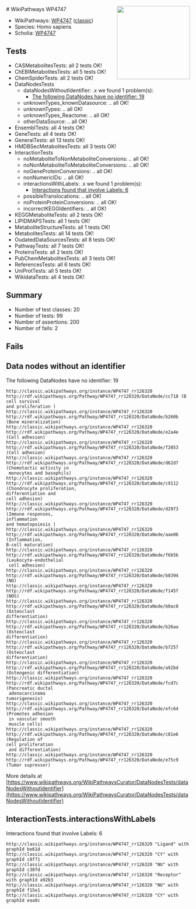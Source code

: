 <img style="float: right; width: 200px" src="https://upload.wikimedia.org/wikipedia/commons/thumb/8/83/Wplogo_with_text_500.png/640px-Wplogo_with_text_500.png" />
# WikiPathways WP4747

* WikiPathways: [WP4747](https://wikipathways.org/pathways/WP4747) ([classic](https://classic.wikipathways.org/instance/WP4747))
* Species: Homo sapiens
* Scholia: [WP4747](https://scholia.toolforge.org/wikipathways/WP4747)
## Tests
* CASMetabolitesTests: all 2 tests OK!
* ChEBIMetabolitesTests: all 5 tests OK!
* ChemSpiderTests: all 2 tests OK!
* DataNodesTests
    * dataNodesWithoutIdentifier: .x we found 1 problem(s):
        * [The following DataNodes have no identifier: 19](#8792c499)
    * unknownTypes_knownDatasource: .. all OK!
    * unknownTypes: .. all OK!
    * unknownTypes_Reactome: .. all OK!
    * otherDataSource: .. all OK!
* EnsemblTests: all 4 tests OK!
* GeneTests: all 4 tests OK!
* GeneralTests: all 13 tests OK!
* HMDBSecMetabolitesTests: all 3 tests OK!
* InteractionTests
    * noMetaboliteToNonMetaboliteConversions: .. all OK!
    * noNonMetaboliteToMetaboliteConversions: .. all OK!
    * noGeneProteinConversions: .. all OK!
    * nonNumericIDs: .. all OK!
    * interactionsWithLabels: .x we found 1 problem(s):
        * [Interactions found that involve Labels: 6](#630d267d)
    * possibleTranslocations: .. all OK!
    * noProteinProteinConversions: .. all OK!
    * incorrectKEGGIdentifiers: .. all OK!
* KEGGMetaboliteTests: all 2 tests OK!
* LIPIDMAPSTests: all 1 tests OK!
* MetaboliteStructureTests: all 1 tests OK!
* MetabolitesTests: all 14 tests OK!
* OudatedDataSourcesTests: all 8 tests OK!
* PathwayTests: all 7 tests OK!
* ProteinsTests: all 2 tests OK!
* PubChemMetabolitesTests: all 3 tests OK!
* ReferencesTests: all 6 tests OK!
* UniProtTests: all 5 tests OK!
* WikidataTests: all 4 tests OK!


## Summary

* Number of test classes: 20
* Number of tests: 99
* Number of assertions: 200
* Number of fails: 2

## Fails

<a name="8792c499" />

## Data nodes without an identifier

The following DataNodes have no identifier: 19
```
http://classic.wikipathways.org/instance/WP4747_rr126320 http://rdf.wikipathways.org/Pathway/WP4747_rr126320/DataNode/cc718 (B cell survival
and proliferation )
http://classic.wikipathways.org/instance/WP4747_rr126320 http://rdf.wikipathways.org/Pathway/WP4747_rr126320/DataNode/b260b (Bone mineralization)
http://classic.wikipathways.org/instance/WP4747_rr126320 http://rdf.wikipathways.org/Pathway/WP4747_rr126320/DataNode/e2a4e (Cell adhesion)
http://classic.wikipathways.org/instance/WP4747_rr126320 http://rdf.wikipathways.org/Pathway/WP4747_rr126320/DataNode/f2053 (Cell adhesion)
http://classic.wikipathways.org/instance/WP4747_rr126320 http://rdf.wikipathways.org/Pathway/WP4747_rr126320/DataNode/d62d7 (Chemotactic activity in
 monocytes and basophils)
http://classic.wikipathways.org/instance/WP4747_rr126320 http://rdf.wikipathways.org/Pathway/WP4747_rr126320/DataNode/c9112 (Chondrocyte proliferation, 
differentiation and 
cell adhesion)
http://classic.wikipathways.org/instance/WP4747_rr126320 http://rdf.wikipathways.org/Pathway/WP4747_rr126320/DataNode/d2973 (Immune responses,
inflammation
and hematopoiesis )
http://classic.wikipathways.org/instance/WP4747_rr126320 http://rdf.wikipathways.org/Pathway/WP4747_rr126320/DataNode/aae06 (Inflammation, 
B-cell maturation)
http://classic.wikipathways.org/instance/WP4747_rr126320 http://rdf.wikipathways.org/Pathway/WP4747_rr126320/DataNode/f6b5b (Leukocyte-endothelial
 cell adhesion)
http://classic.wikipathways.org/instance/WP4747_rr126320 http://rdf.wikipathways.org/Pathway/WP4747_rr126320/DataNode/b8394 (NO)
http://classic.wikipathways.org/instance/WP4747_rr126320 http://rdf.wikipathways.org/Pathway/WP4747_rr126320/DataNode/f145f (NOS)
http://classic.wikipathways.org/instance/WP4747_rr126320 http://rdf.wikipathways.org/Pathway/WP4747_rr126320/DataNode/b0ac0 (Osteoclast
differentiation)
http://classic.wikipathways.org/instance/WP4747_rr126320 http://rdf.wikipathways.org/Pathway/WP4747_rr126320/DataNode/b26aa (Osteoclast
differentiation)
http://classic.wikipathways.org/instance/WP4747_rr126320 http://rdf.wikipathways.org/Pathway/WP4747_rr126320/DataNode/b7257 (Osteoclast
differentiation)
http://classic.wikipathways.org/instance/WP4747_rr126320 http://rdf.wikipathways.org/Pathway/WP4747_rr126320/DataNode/a92bd (Osteogenic differentiation)
http://classic.wikipathways.org/instance/WP4747_rr126320 http://rdf.wikipathways.org/Pathway/WP4747_rr126320/DataNode/fcd7c (Pancreatic ductal
 adenocarcinoma
tumorigenesis)
http://classic.wikipathways.org/instance/WP4747_rr126320 http://rdf.wikipathways.org/Pathway/WP4747_rr126320/DataNode/efc64 (Promotes adhesion
 in vascular smooth
 muscle cells)
http://classic.wikipathways.org/instance/WP4747_rr126320 http://rdf.wikipathways.org/Pathway/WP4747_rr126320/DataNode/c81e6 (Regulation of 
cell proliferation
 and differentiation)
http://classic.wikipathways.org/instance/WP4747_rr126320 http://rdf.wikipathways.org/Pathway/WP4747_rr126320/DataNode/e75c9 (Tumor supressor)
```

More details at [https://www.wikipathways.org/WikiPathwaysCurator/DataNodesTests/dataNodesWithoutIdentifier](https://www.wikipathways.org/WikiPathwaysCurator/DataNodesTests/dataNodesWithoutIdentifier)

<a name="630d267d" />

## InteractionTests.interactionsWithLabels

Interactions found that involve Labels: 6
```
http://classic.wikipathways.org/instance/WP4747_rr126320 "Ligand" with graphId be61d
http://classic.wikipathways.org/instance/WP4747_rr126320 "CY" with graphId c8f71
http://classic.wikipathways.org/instance/WP4747_rr126320 "NU" with graphId c38fd
http://classic.wikipathways.org/instance/WP4747_rr126320 "Receptor" with graphId a92b3
http://classic.wikipathways.org/instance/WP4747_rr126320 "NU" with graphId f15e1
http://classic.wikipathways.org/instance/WP4747_rr126320 "CY" with graphId eaa8c
```

